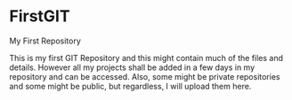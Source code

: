 # FirstGIT
My First Repository

This is my first GIT Repository and this might contain much of the files and details. However all my projects shall be added in a few days in my repository and can be accessed. Also, some might be private repositories and some might be public, but regardless, I will upload them here.
